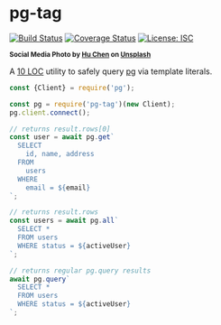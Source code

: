 # pg-tag

[![Build Status](https://travis-ci.com/WebReflection/pg-tag.svg?branch=master)](https://travis-ci.com/WebReflection/pg-tag) [![Coverage Status](https://coveralls.io/repos/github/WebReflection/pg-tag/badge.svg?branch=master)](https://coveralls.io/github/WebReflection/pg-tag?branch=master) [![License: ISC](https://img.shields.io/badge/License-ISC-yellow.svg)](https://opensource.org/licenses/ISC)

<sup>**Social Media Photo by [Hu Chen](https://unsplash.com/@huchenme) on [Unsplash](https://unsplash.com/)**</sup>

A [10 LOC](https://github.com/WebReflection/pg-tag/blob/master/esm/index.js) utility to safely query [pg](https://www.npmjs.com/package/pg) via template literals.

```js
const {Client} = require('pg');

const pg = require('pg-tag')(new Client);
pg.client.connect();

// returns result.rows[0]
const user = await pg.get`
  SELECT
    id, name, address
  FROM
    users
  WHERE
    email = ${email}
`;

// returns result.rows
const users = await pg.all`
  SELECT *
  FROM users
  WHERE status = ${activeUser}
`;

// returns regular pg.query results
await pg.query`
  SELECT *
  FROM users
  WHERE status = ${activeUser}
`;
```
